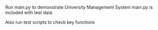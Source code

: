 Run main.py to demonstrate University Management System
main.py is included with test data

Also run test scripts to check key functions
